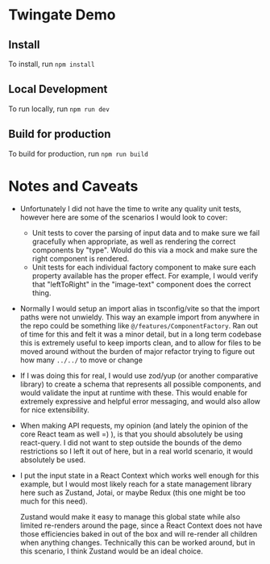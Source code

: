 # Twingate Demo

## Install

To install, run `npm install`

## Local Development

To run locally, run `npm run dev`

## Build for production

To build for production, run `npm run build`


# Notes and Caveats

* Unfortunately I did not have the time to write any quality unit tests, however here are some of the scenarios I would look to cover:
  * Unit tests to cover the parsing of input data and to make sure we fail gracefully when appropriate, as well as rendering the correct components by "type". Would do this via a mock and make sure the right component is rendered.
  * Unit tests for each individual factory component to make sure each property available has the proper effect. For example, I would verify that "leftToRight" in the "image-text" component does the correct thing.

* Normally I would setup an import alias in tsconfig/vite so that the import paths were not unwieldy. This way an example import from anywhere in the repo could be something like `@/features/ComponentFactory`. Ran out of time for this and felt it was a minor detail, but in a long term codebase this is extremely useful to keep imports clean, and to allow for files to be moved around without the burden of major refactor trying to figure out how many `../../` to move or change

* If I was doing this for real, I would use zod/yup (or another comparative library) to create a schema that represents all possible components, and would validate the input at runtime with these. This would enable for extremely expressive and helpful error messaging, and would also allow for nice extensibility.

* When making API requests, my opinion (and lately the opinion of the core React team as well =) ), is that you should absolutely be using react-query. I did not want to step outside the bounds of the demo restrictions so I left it out of here, but in a real world scenario, it would absolutely be used.

* I put the input state in a React Context which works well enough for this example, but I would most likely reach for a state management library here such as Zustand, Jotai, or maybe Redux (this one might be too much for this need). 

  Zustand would make it easy to manage this global state while also limited re-renders around the page, since a React Context does not have those efficiencies baked in out of the box and will re-render all children when anything changes. Technically this can be worked around, but in this scenario, I think Zustand would be an ideal choice.
